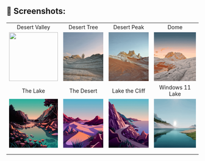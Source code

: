 ## :art: Screenshots:
| 			   	              										        | 			     												     | 															        | 															    |
| :----------------------------------------------------------------------------------------: | :-------------------------------------------------------------------------------------:  | :----------------------------------------------------------------------------------------: | :-------------------------------------------------------------------------------------: |
| Desert Valley             										        | Desert Tree     												     | Desert Peak										         			        | Dome		     										         |
| <img src="Screenshots/DesertValley.gif" width="128" height="128"> | <img src="Screenshots/DesertTree.gif" width="128" height="128"> |  <img src="Screenshots/DesertPeak.gif" width="128" height="128">  | <img src="Screenshots/Dome.gif" width="128" height="128">  |
| The Lake    	              										        | The Desert			     										     | Lake the Cliff							    				           			 | Windows 11 Lake										         |
| <img src="Screenshots/TheLake.gif" width="128" height="128">  	| <img src="Screenshots/TheDesert.gif" width="128" height="128">  | <img src="Screenshots/LakeTheCliff.gif" width="128" height="128">  | <img src="Screenshots/Win11Lake.gif" width="128" height="128">													| 															    |
| 			   	              										        | 			     												     | 															        | 															     |
| 																| 															     | 			   	              										        | 			     												     |

